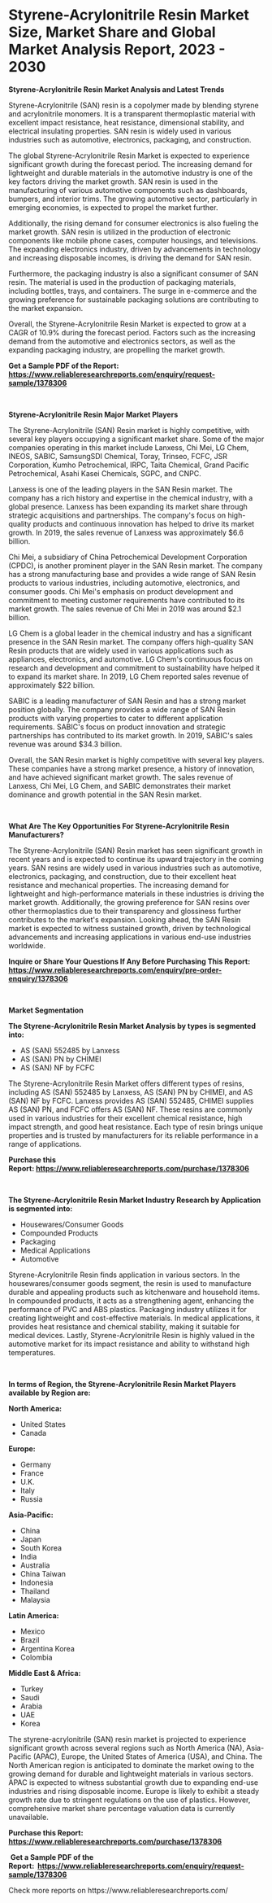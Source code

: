 <p><h1>Styrene-Acrylonitrile Resin Market Size, Market Share and Global Market Analysis Report, 2023 - 2030</h1></p><p><strong>Styrene-Acrylonitrile Resin Market Analysis and Latest Trends</strong></p>
<p><p>Styrene-Acrylonitrile (SAN) resin is a copolymer made by blending styrene and acrylonitrile monomers. It is a transparent thermoplastic material with excellent impact resistance, heat resistance, dimensional stability, and electrical insulating properties. SAN resin is widely used in various industries such as automotive, electronics, packaging, and construction.</p><p>The global Styrene-Acrylonitrile Resin Market is expected to experience significant growth during the forecast period. The increasing demand for lightweight and durable materials in the automotive industry is one of the key factors driving the market growth. SAN resin is used in the manufacturing of various automotive components such as dashboards, bumpers, and interior trims. The growing automotive sector, particularly in emerging economies, is expected to propel the market further.</p><p>Additionally, the rising demand for consumer electronics is also fueling the market growth. SAN resin is utilized in the production of electronic components like mobile phone cases, computer housings, and televisions. The expanding electronics industry, driven by advancements in technology and increasing disposable incomes, is driving the demand for SAN resin.</p><p>Furthermore, the packaging industry is also a significant consumer of SAN resin. The material is used in the production of packaging materials, including bottles, trays, and containers. The surge in e-commerce and the growing preference for sustainable packaging solutions are contributing to the market expansion.</p><p>Overall, the Styrene-Acrylonitrile Resin Market is expected to grow at a CAGR of 10.9% during the forecast period. Factors such as the increasing demand from the automotive and electronics sectors, as well as the expanding packaging industry, are propelling the market growth.</p></p>
<p><strong>Get a Sample PDF of the Report:&nbsp; <a href="https://www.reliableresearchreports.com/enquiry/request-sample/1378306">https://www.reliableresearchreports.com/enquiry/request-sample/1378306</a></strong></p>
<p>&nbsp;</p>
<p><strong>Styrene-Acrylonitrile Resin Major Market Players</strong></p>
<p><p>The Styrene-Acrylonitrile (SAN) Resin market is highly competitive, with several key players occupying a significant market share. Some of the major companies operating in this market include Lanxess, Chi Mei, LG Chem, INEOS, SABIC, SamsungSDI Chemical, Toray, Trinseo, FCFC, JSR Corporation, Kumho Petrochemical, IRPC, Taita Chemical, Grand Pacific Petrochemical, Asahi Kasei Chemicals, SGPC, and CNPC.</p><p>Lanxess is one of the leading players in the SAN Resin market. The company has a rich history and expertise in the chemical industry, with a global presence. Lanxess has been expanding its market share through strategic acquisitions and partnerships. The company's focus on high-quality products and continuous innovation has helped to drive its market growth. In 2019, the sales revenue of Lanxess was approximately $6.6 billion.</p><p>Chi Mei, a subsidiary of China Petrochemical Development Corporation (CPDC), is another prominent player in the SAN Resin market. The company has a strong manufacturing base and provides a wide range of SAN Resin products to various industries, including automotive, electronics, and consumer goods. Chi Mei's emphasis on product development and commitment to meeting customer requirements have contributed to its market growth. The sales revenue of Chi Mei in 2019 was around $2.1 billion.</p><p>LG Chem is a global leader in the chemical industry and has a significant presence in the SAN Resin market. The company offers high-quality SAN Resin products that are widely used in various applications such as appliances, electronics, and automotive. LG Chem's continuous focus on research and development and commitment to sustainability have helped it to expand its market share. In 2019, LG Chem reported sales revenue of approximately $22 billion.</p><p>SABIC is a leading manufacturer of SAN Resin and has a strong market position globally. The company provides a wide range of SAN Resin products with varying properties to cater to different application requirements. SABIC's focus on product innovation and strategic partnerships has contributed to its market growth. In 2019, SABIC's sales revenue was around $34.3 billion.</p><p>Overall, the SAN Resin market is highly competitive with several key players. These companies have a strong market presence, a history of innovation, and have achieved significant market growth. The sales revenue of Lanxess, Chi Mei, LG Chem, and SABIC demonstrates their market dominance and growth potential in the SAN Resin market.</p></p>
<p>&nbsp;</p>
<p><strong>What Are The Key Opportunities For Styrene-Acrylonitrile Resin Manufacturers?</strong></p>
<p><p>The Styrene-Acrylonitrile (SAN) Resin market has seen significant growth in recent years and is expected to continue its upward trajectory in the coming years. SAN resins are widely used in various industries such as automotive, electronics, packaging, and construction, due to their excellent heat resistance and mechanical properties. The increasing demand for lightweight and high-performance materials in these industries is driving the market growth. Additionally, the growing preference for SAN resins over other thermoplastics due to their transparency and glossiness further contributes to the market's expansion. Looking ahead, the SAN Resin market is expected to witness sustained growth, driven by technological advancements and increasing applications in various end-use industries worldwide.</p></p>
<p><strong>Inquire or Share Your Questions If Any Before Purchasing This Report: <a href="https://www.reliableresearchreports.com/enquiry/pre-order-enquiry/1378306">https://www.reliableresearchreports.com/enquiry/pre-order-enquiry/1378306</a></strong></p>
<p>&nbsp;</p>
<p><strong>Market Segmentation</strong></p>
<p><strong>The Styrene-Acrylonitrile Resin Market Analysis by types is segmented into:</strong></p>
<p><ul><li>AS (SAN) 552485 by Lanxess</li><li>AS (SAN) PN by CHIMEI</li><li>AS (SAN) NF by FCFC</li></ul></p>
<p><p>The Styrene-Acrylonitrile Resin Market offers different types of resins, including AS (SAN) 552485 by Lanxess, AS (SAN) PN by CHIMEI, and AS (SAN) NF by FCFC. Lanxess provides AS (SAN) 552485, CHIMEI supplies AS (SAN) PN, and FCFC offers AS (SAN) NF. These resins are commonly used in various industries for their excellent chemical resistance, high impact strength, and good heat resistance. Each type of resin brings unique properties and is trusted by manufacturers for its reliable performance in a range of applications.</p></p>
<p><strong>Purchase this Report:&nbsp;<a href="https://www.reliableresearchreports.com/purchase/1378306">https://www.reliableresearchreports.com/purchase/1378306</a></strong></p>
<p>&nbsp;</p>
<p><strong>The Styrene-Acrylonitrile Resin Market Industry Research by Application is segmented into:</strong></p>
<p><ul><li>Housewares/Consumer Goods</li><li>Compounded Products</li><li>Packaging</li><li>Medical Applications</li><li>Automotive</li></ul></p>
<p><p>Styrene-Acrylonitrile Resin finds application in various sectors. In the housewares/consumer goods segment, the resin is used to manufacture durable and appealing products such as kitchenware and household items. In compounded products, it acts as a strengthening agent, enhancing the performance of PVC and ABS plastics. Packaging industry utilizes it for creating lightweight and cost-effective materials. In medical applications, it provides heat resistance and chemical stability, making it suitable for medical devices. Lastly, Styrene-Acrylonitrile Resin is highly valued in the automotive market for its impact resistance and ability to withstand high temperatures.</p></p>
<p>&nbsp;</p>
<p><strong>In terms of Region, the Styrene-Acrylonitrile Resin Market Players available by Region are:</strong></p>
<p>
    <p> <strong> North America: </strong>
        <ul>
            <li>United States</li>
            <li>Canada</li>
        </ul>
        </p> 
    <p> <strong> Europe: </strong>
        <ul>
            <li>Germany</li>
            <li>France</li>
            <li>U.K.</li>
            <li>Italy</li>
            <li>Russia</li>
        </ul>
        </p> 
    <p> <strong> Asia-Pacific: </strong>
        <ul>
            <li>China</li>
            <li>Japan</li>
            <li>South Korea</li>
            <li>India</li>
            <li>Australia</li>
            <li>China Taiwan</li>
            <li>Indonesia</li>
            <li>Thailand</li>
            <li>Malaysia</li>
        </ul>
        </p> 
    <p> <strong> Latin America: </strong>
        <ul>
            <li>Mexico</li>
            <li>Brazil</li>
            <li>Argentina Korea</li>
            <li>Colombia</li>
        </ul>
        </p> 
    <p> <strong> Middle East & Africa: </strong>
        <ul>
            <li>Turkey</li>
            <li>Saudi</li>
            <li>Arabia</li>
            <li>UAE</li>
            <li>Korea</li>
        </ul>
    </p>
    </p>
<p><p>The styrene-acrylonitrile (SAN) resin market is projected to experience significant growth across several regions such as North America (NA), Asia-Pacific (APAC), Europe, the United States of America (USA), and China. The North American region is anticipated to dominate the market owing to the growing demand for durable and lightweight materials in various sectors. APAC is expected to witness substantial growth due to expanding end-use industries and rising disposable income. Europe is likely to exhibit a steady growth rate due to stringent regulations on the use of plastics. However, comprehensive market share percentage valuation data is currently unavailable.</p></p>
<p><strong>Purchase this Report: <a href="https://www.reliableresearchreports.com/purchase/1378306">https://www.reliableresearchreports.com/purchase/1378306</a></strong></p>
<p>&nbsp;<strong>Get a Sample PDF of the Report:&nbsp;&nbsp;<a href="https://www.reliableresearchreports.com/enquiry/request-sample/1378306">https://www.reliableresearchreports.com/enquiry/request-sample/1378306</a></strong></p>
<p><strong></strong></p>
<p>Check more reports on https://www.reliableresearchreports.com/</p>